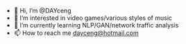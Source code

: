 - 👋 Hi, I’m @DAYceng
- 👀 I’m interested in video games/various styles of music
- 🌱 I’m currently learning NLP/GAN/network traffic analysis
- 📫 How to reach me dayceng@hotmail.com

<!---
DAYceng/DAYceng is a ✨ special ✨ repository because its `README.md` (this file) appears on your GitHub profile.
You can click the Preview link to take a look at your changes.
--->
